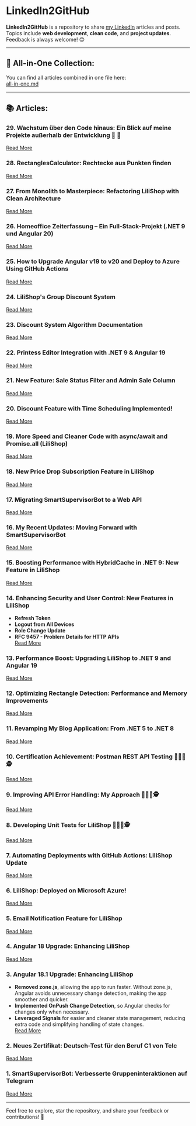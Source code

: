 # LinkedIn2GitHub

**LinkedIn2GitHub** is a repository to share [my LinkedIn](https://www.linkedin.com/in/said-roohullah-allem/) articles and posts.  
Topics include **web development**, **clean code**, and **project updates**. Feedback is always welcome! 😊

---

## 📂 All-in-One Collection:
You can find all articles combined in one file here:  
[all-in-one.md](https://github.com/jahanalem/LinkedIn2GitHub/blob/main/all-in-one.md)

---

## 📚 Articles:

### **29. Wachstum über den Code hinaus: Ein Blick auf meine Projekte außerhalb der Entwicklung 🌱 💪**
[Read More](https://github.com/jahanalem/LinkedIn2GitHub/blob/main/0027_growth-beyond-code.md)

### **28. RectanglesCalculator: Rechtecke aus Punkten finden**
[Read More](https://github.com/jahanalem/RectanglesCalculator?tab=readme-ov-file#dokumentation-wie-man-rechtecke-aus-punkten-findet)

### **27. From Monolith to Masterpiece: Refactoring LiliShop with Clean Architecture**
[Read More](https://github.com/jahanalem/LinkedIn2GitHub/blob/main/0026_Refactoring-LiliShop-with-Clean-Architecture.md)

### **26. Homeoffice Zeiterfassung – Ein Full-Stack-Projekt (.NET 9 und Angular 20)**
[Read More](https://github.com/jahanalem/HomeofficeApp/tree/client?tab=readme-ov-file#homeoffice-zeiterfassung--ein-full-stack-projekt)

### **25. How to Upgrade Angular v19 to v20 and Deploy to Azure Using GitHub Actions**
[Read More](https://github.com/jahanalem/LinkedIn2GitHub/blob/main/0025_upgrade-angular19-to-20-azure-gh-actions.md)

### **24. LiliShop's Group Discount System**
[Read More](https://github.com/jahanalem/LinkedIn2GitHub/blob/main/0024_group-discount-system.md#lilishops-group-discount-system-)

### **23. Discount System Algorithm Documentation**
[Read More](https://github.com/jahanalem/LinkedIn2GitHub/blob/main/0023_LiliShop_discount-system-algorithm-documentation.md)

### **22. Printess Editor Integration with .NET 9 & Angular 19**
[Read More](https://github.com/jahanalem/LinkedIn2GitHub/blob/main/0022_LiliShop_PrintessEditor_Integration_Guide.md)

### **21. New Feature: Sale Status Filter and Admin Sale Column**
[Read More](https://github.com/jahanalem/LinkedIn2GitHub/blob/main/0021_sale-feature-update.md)

### **20. Discount Feature with Time Scheduling Implemented!**
[Read More](https://github.com/jahanalem/LinkedIn2GitHub/blob/main/0020_discount-feature-scheduling.md)

### **19. More Speed and Cleaner Code with async/await and Promise.all (LiliShop)**
[Read More](https://github.com/jahanalem/LinkedIn2GitHub/blob/main/improving-product-loading-in-admin-page.md)

### **18. New Price Drop Subscription Feature in LiliShop**
[Read More](https://github.com/jahanalem/LinkedIn2GitHub/blob/main/price-drop-subscription.md)

### **17. Migrating SmartSupervisorBot to a Web API**
[Read More](https://github.com/jahanalem/LinkedIn2GitHub/blob/main/Migrating-SmartSupervisorBot-to-a-Web-API.md)

### **16. My Recent Updates: Moving Forward with SmartSupervisorBot**
[Read More](https://github.com/jahanalem/LinkedIn2GitHub/blob/main/smart-supervisorbot-updates-net9.md)

### **15. Boosting Performance with HybridCache in .NET 9: New Feature in LiliShop**
[Read More](https://github.com/jahanalem/LinkedIn2GitHub/blob/main/hybrid-cache.md)

### **14. Enhancing Security and User Control: New Features in LiliShop**
- **Refresh Token**
- **Logout from All Devices**
- **Role Change Update**
- **RFC 9457 - Problem Details for HTTP APIs**  
[Read More](https://github.com/jahanalem/LinkedIn2GitHub/blob/main/enhancing-security-and-user-control.md)

### **13. Performance Boost: Upgrading LiliShop to .NET 9 and Angular 19**  
[Read More](https://github.com/jahanalem/LinkedIn2GitHub/blob/main/performance-boost-dotnet9-angular19.md)

### **12. Optimizing Rectangle Detection: Performance and Memory Improvements**  
[Read More](https://github.com/jahanalem/LinkedIn2GitHub/blob/main/rectangle-detection-optimization.md)

### **11. Revamping My Blog Application: From .NET 5 to .NET 8**  
[Read More](https://github.com/jahanalem/LinkedIn2GitHub/blob/main/blog-app-net8-upgrade.md)

### **10. Certification Achievement: Postman REST API Testing 🔬🧪🔎🕵️**  
[Read More](https://github.com/jahanalem/LinkedIn2GitHub/blob/main/postman-certification-completion.md)

### **9. Improving API Error Handling: My Approach 🔬🧪🔎🕵️**  
[Read More](https://github.com/jahanalem/LinkedIn2GitHub/blob/main/api-error-handling-improvements.md)

### **8. Developing Unit Tests for LiliShop 🔬🧪🔎🕵️**  
[Read More](https://github.com/jahanalem/LinkedIn2GitHub/blob/main/lilishop-unit-tests-xunit.md)

### **7. Automating Deployments with GitHub Actions: LiliShop Update**  
[Read More](https://github.com/jahanalem/LinkedIn2GitHub/blob/main/github-actions-automation.md)

### **6. LiliShop: Deployed on Microsoft Azure!**  
[Read More](https://github.com/jahanalem/LinkedIn2GitHub/blob/main/lilishop-azure-deployment.md)

### **5. Email Notification Feature for LiliShop**  
[Read More](https://github.com/jahanalem/LinkedIn2GitHub/blob/main/lilishop-email-notifications.md)

### **4. Angular 18 Upgrade: Enhancing LiliShop**  
[Read More](https://github.com/jahanalem/LinkedIn2GitHub/blob/main/lilishop-angular18-upgrade.md)

### **3. Angular 18.1 Upgrade: Enhancing LiliShop**
- **Removed zone.js**, allowing the app to run faster. Without zone.js, Angular avoids unnecessary change detection, making the app smoother and quicker.
- **Implemented OnPush Change Detection**, so Angular checks for changes only when necessary.
- **Leveraged Signals** for easier and cleaner state management, reducing extra code and simplifying handling of state changes.  
[Read More](https://github.com/jahanalem/LinkedIn2GitHub/blob/main/lilishop-angular18-zone-less-onpush.md)

### **2. Neues Zertifikat: Deutsch-Test für den Beruf C1 von Telc**  
[Read More](https://github.com/jahanalem/LinkedIn2GitHub/blob/main/deutsch-c1-telc-zertifikat.md)

### **1. SmartSupervisorBot: Verbesserte Gruppeninteraktionen auf Telegram**  
[Read More](https://github.com/jahanalem/LinkedIn2GitHub/blob/main/smart-supervisor-bot-telegram.md)

---

Feel free to explore, star the repository, and share your feedback or contributions! 🌟
